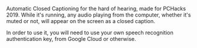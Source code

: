 Automatic Closed Captioning for the hard of hearing, made for PCHacks 2019. While it's running, any audio playing from the computer, whether it's muted or not, will appear on the screen as a closed caption.


 In order to use it, you will need to use your own speech recognition authentication key, from Google Cloud or otherwise.